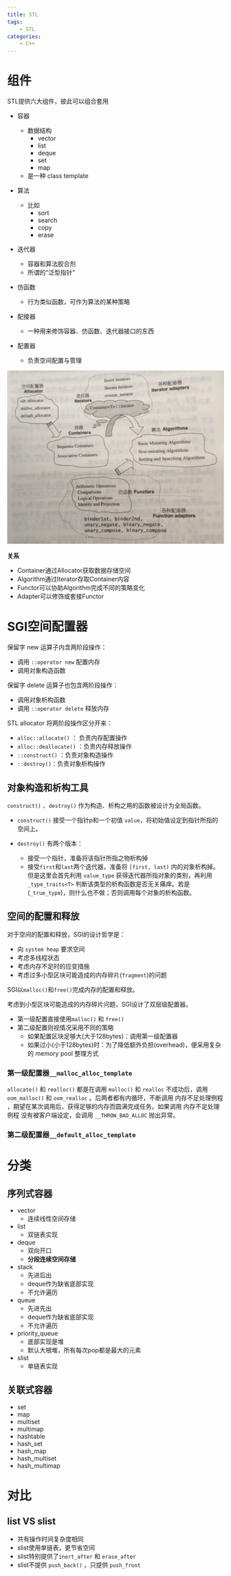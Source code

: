 ```yaml
---
title: STL
tags:
	- STL
categories:
	- C++
---
```


# 组件

STL提供六大组件，彼此可以组合套用

- 容器
  - 数据结构
    - vector
    - list
    - deque
    - set
    - map
  - 是一种 class template
- 算法
  - 比如
    - sort
    - search
    - copy
    - erase
- 迭代器
  - 容器和算法胶合剂
  - 所谓的“泛型指针”

- 仿函数
  - 行为类似函数，可作为算法的某种策略
- 配接器
  - 一种用来修饰容器、仿函数、迭代器接口的东西
- 配置器
  - 负责空间配置与管理

![](imgs/STL01.jpg)

**关系**

- Container通过Allocator获取数据存储空间
- Algorithm通过Iterator存取Container内容
- Functor可以协助Algorithm完成不同的策略变化
- Adapter可以修饰或套接Functor

# SGI空间配置器

保留字 new 运算子内含两阶段操作：

- 调用 `::operator new` 配置内存
- 调用对象构造函数

保留字 delete 运算子也包含两阶段操作：

- 调用对象析构函数
- 调用 `::operator delete` 释放内存

STL allocator 将两阶段操作区分开来：

- `alloc::allocate()` ： 负责内存配置操作
- `alloc::deallocate()` ：负责内存释放操作
- `::construct()` ：负责对象构造操作
- `::destroy()`：负责对象析构操作

## 对象构造和析构工具

`construct()` 、`destroy()` 作为构造、析构之用的函数被设计为全局函数。

- `construct()` 接受一个指针p和一个初值 `value`，将初始值设定到指针所指的空间上。

- `destroy()` 有两个版本：
  - 接受一个指针，准备将该指针所指之物析构掉
  - 接受`first`和`last`两个迭代器，准备将 `[first, last)` 内的对象析构掉。但是这里会首先利用 `value_type` 获得迭代器所指对象的类别，再利用 `_type_traits<T>` 判断该类型的析构函数是否无关痛痒。若是(`_true_type`)，则什么也不做；否则调用每个对象的析构函数。

## 空间的配置和释放

对于空间的配置和释放，SGI的设计哲学是：

- 向 `system heap` 要求空间
- 考虑多线程状态
- 考虑内存不足时的应变措施
- 考虑过多小型区块可能造成的内存碎片(`fragment`)的问题

SGI以`malloc()`和`free()`完成内存的配置和释放。

考虑到小型区块可能造成的内存碎片问题，SGI设计了双层级配置器。

- 第一级配置直接使用`malloc()` 和 `free()`
- 第二级配置则视情况采用不同的策略
  - 如果配置区块足够大(大于128bytes)：调用第一级配置器
  - 如果过小(小于128bytes)时：为了降低额外负担(overhead)，便采用复杂的 memory pool 整理方式

### 第一级配置器`__malloc_alloc_template`

`allocate()` 和 `realloc()` 都是在调用 `malloc()` 和 `realloc` 不成功后，调用 `oom_malloc()` 和 `oom_realloc` 。后两者都有内循环，不断调用 内存不足处理例程 ，期望在某次调用后，获得足够的内存而圆满完成任务。如果调用 内存不足处理例程 没有被客户端设定，会调用 `__THROW_BAD_ALLOC` 抛出异常。

### 第二级配置器`__default_alloc_template`

# 分类

## 序列式容器

- vector
  - 连续线性空间存储
- list
  - 双链表实现
- deque
  - 双向开口
  - **分段连续空间存储**
- stack
  - 先进后出
  - deque作为缺省底部实现
  - 不允许遍历
- queue
  - 先进先出
  - deque作为缺省底部实现
  - 不允许遍历
- priority_queue
  - 底部实现是堆
  - 默认大根堆，所有每次pop都是最大的元素
- slist
  - 单链表实现

## 关联式容器

- set
- map
- multiset
- multimap
- hashtable
- hash_set
- hash_map
- hash_multiset
- hash_multimap

# 对比

## list VS slist

- 共有操作时间复杂度相同
- slist使用单链表，更节省空间
- slist特别提供了`inert_after` 和 `erase_after`
- slist不提供 `push_back()` ，只提供 `push_front`